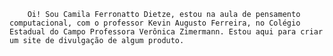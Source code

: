         Oi! Sou Camila Ferronatto Dietze, estou na aula de pensamento computacional, com o professor Kevin Augusto Ferreira, no Colégio Estadual do Campo Professora Verônica Zimermann. Estou aqui para criar um site de divulgação de algum produto.

